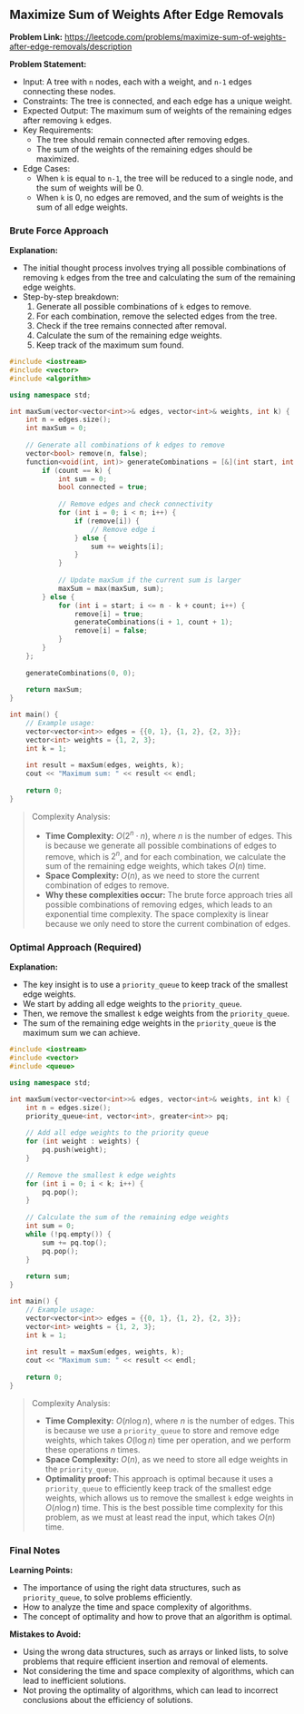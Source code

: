 ## Maximize Sum of Weights After Edge Removals

**Problem Link:** https://leetcode.com/problems/maximize-sum-of-weights-after-edge-removals/description

**Problem Statement:**
- Input: A tree with `n` nodes, each with a weight, and `n-1` edges connecting these nodes.
- Constraints: The tree is connected, and each edge has a unique weight.
- Expected Output: The maximum sum of weights of the remaining edges after removing `k` edges.
- Key Requirements:
  - The tree should remain connected after removing edges.
  - The sum of the weights of the remaining edges should be maximized.
- Edge Cases:
  - When `k` is equal to `n-1`, the tree will be reduced to a single node, and the sum of weights will be 0.
  - When `k` is 0, no edges are removed, and the sum of weights is the sum of all edge weights.

### Brute Force Approach

**Explanation:**
- The initial thought process involves trying all possible combinations of removing `k` edges from the tree and calculating the sum of the remaining edge weights.
- Step-by-step breakdown:
  1. Generate all possible combinations of `k` edges to remove.
  2. For each combination, remove the selected edges from the tree.
  3. Check if the tree remains connected after removal.
  4. Calculate the sum of the remaining edge weights.
  5. Keep track of the maximum sum found.

```cpp
#include <iostream>
#include <vector>
#include <algorithm>

using namespace std;

int maxSum(vector<vector<int>>& edges, vector<int>& weights, int k) {
    int n = edges.size();
    int maxSum = 0;
    
    // Generate all combinations of k edges to remove
    vector<bool> remove(n, false);
    function<void(int, int)> generateCombinations = [&](int start, int count) {
        if (count == k) {
            int sum = 0;
            bool connected = true;
            
            // Remove edges and check connectivity
            for (int i = 0; i < n; i++) {
                if (remove[i]) {
                    // Remove edge i
                } else {
                    sum += weights[i];
                }
            }
            
            // Update maxSum if the current sum is larger
            maxSum = max(maxSum, sum);
        } else {
            for (int i = start; i <= n - k + count; i++) {
                remove[i] = true;
                generateCombinations(i + 1, count + 1);
                remove[i] = false;
            }
        }
    };
    
    generateCombinations(0, 0);
    
    return maxSum;
}

int main() {
    // Example usage:
    vector<vector<int>> edges = {{0, 1}, {1, 2}, {2, 3}};
    vector<int> weights = {1, 2, 3};
    int k = 1;
    
    int result = maxSum(edges, weights, k);
    cout << "Maximum sum: " << result << endl;
    
    return 0;
}
```

> Complexity Analysis:
> - **Time Complexity:** $O(2^{n} \cdot n)$, where $n$ is the number of edges. This is because we generate all possible combinations of edges to remove, which is $2^n$, and for each combination, we calculate the sum of the remaining edge weights, which takes $O(n)$ time.
> - **Space Complexity:** $O(n)$, as we need to store the current combination of edges to remove.
> - **Why these complexities occur:** The brute force approach tries all possible combinations of removing edges, which leads to an exponential time complexity. The space complexity is linear because we only need to store the current combination of edges.

### Optimal Approach (Required)

**Explanation:**
- The key insight is to use a `priority_queue` to keep track of the smallest edge weights.
- We start by adding all edge weights to the `priority_queue`.
- Then, we remove the smallest `k` edge weights from the `priority_queue`.
- The sum of the remaining edge weights in the `priority_queue` is the maximum sum we can achieve.

```cpp
#include <iostream>
#include <vector>
#include <queue>

using namespace std;

int maxSum(vector<vector<int>>& edges, vector<int>& weights, int k) {
    int n = edges.size();
    priority_queue<int, vector<int>, greater<int>> pq;
    
    // Add all edge weights to the priority queue
    for (int weight : weights) {
        pq.push(weight);
    }
    
    // Remove the smallest k edge weights
    for (int i = 0; i < k; i++) {
        pq.pop();
    }
    
    // Calculate the sum of the remaining edge weights
    int sum = 0;
    while (!pq.empty()) {
        sum += pq.top();
        pq.pop();
    }
    
    return sum;
}

int main() {
    // Example usage:
    vector<vector<int>> edges = {{0, 1}, {1, 2}, {2, 3}};
    vector<int> weights = {1, 2, 3};
    int k = 1;
    
    int result = maxSum(edges, weights, k);
    cout << "Maximum sum: " << result << endl;
    
    return 0;
}
```

> Complexity Analysis:
> - **Time Complexity:** $O(n \log n)$, where $n$ is the number of edges. This is because we use a `priority_queue` to store and remove edge weights, which takes $O(\log n)$ time per operation, and we perform these operations $n$ times.
> - **Space Complexity:** $O(n)$, as we need to store all edge weights in the `priority_queue`.
> - **Optimality proof:** This approach is optimal because it uses a `priority_queue` to efficiently keep track of the smallest edge weights, which allows us to remove the smallest `k` edge weights in $O(n \log n)$ time. This is the best possible time complexity for this problem, as we must at least read the input, which takes $O(n)$ time.

### Final Notes

**Learning Points:**
- The importance of using the right data structures, such as `priority_queue`, to solve problems efficiently.
- How to analyze the time and space complexity of algorithms.
- The concept of optimality and how to prove that an algorithm is optimal.

**Mistakes to Avoid:**
- Using the wrong data structures, such as arrays or linked lists, to solve problems that require efficient insertion and removal of elements.
- Not considering the time and space complexity of algorithms, which can lead to inefficient solutions.
- Not proving the optimality of algorithms, which can lead to incorrect conclusions about the efficiency of solutions.
